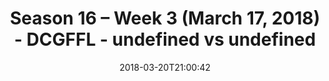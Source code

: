 ---
title: Season 16 – Week 3 (March 17, 2018) - DCGFFL - undefined vs undefined
teams-score:
- team: ''
  score: 0
- team: ''
  score: 0
mvp: ''
game-ball: ''
season: 16
week: 3
date: '2018-03-20T21:00:42'
pageid: season-16-week-3-march-17-2018-5113-vs-5113
---